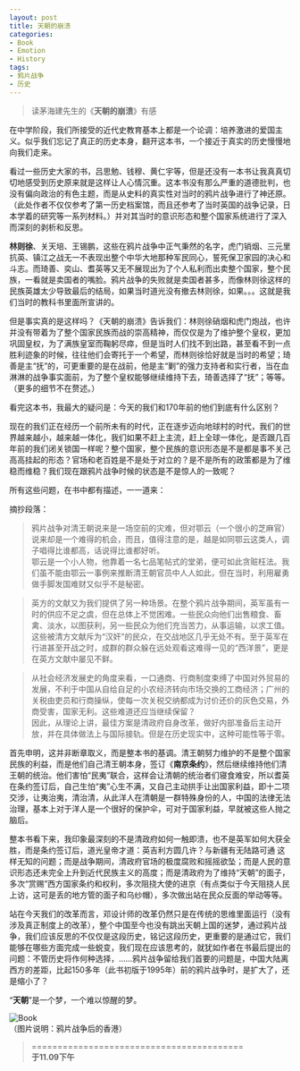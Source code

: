 ```yaml
---
layout: post
title: 天朝的崩溃
categories:
- Book
- Emotion
- History
tags:
- 鸦片战争
- 历史
---
```


> 读茅海建先生的《**天朝的崩溃**》有感  

在中学阶段，我们所接受的近代史教育基本上都是一个论调：培养激进的爱国主义。似乎我们忘记了真正的历史本身，翻开这本书，一个接近于真实的历史慢慢地向我们走来。  

看过一些历史大家的书，吕思勉、钱穆、黄仁宇等，但是还没有一本书让我真真切切地感受到历史原来就是这样让人心情沉重。这本书没有那么严重的道德批判，也没有偏向政治的有色主题，而是从史料的真实性对当时的鸦片战争进行了神还原。（此处作者不仅仅参考了第一历史档案馆，而且还参考了当时英国的战争记录，日本学着的研究等一系列材料。）并对其当时的意识形态和整个国家系统进行了深入而深刻的剥析和反思。

**林则徐**、关天培、王锡鹏，这些在鸦片战争中正气秉然的名字，虎门销烟、三元里抗英、镇江之战无一不表现出整个中华大地那种军民同心，誓死保卫家园的决心和斗志。而琦善、奕山、耆英等又无不展现出为了个人私利而出卖整个国家，整个民族，一看就是卖国者的嘴脸。鸦片战争的失败就是卖国者甚多，而像林则徐这样的民族英雄太少导致最后的结局，如果当时道光没有撤去林则徐，如果。。。这就是我们当时的教科书里面所宣讲的。  

但是事实真的是这样吗？《天朝的崩溃》告诉我们：林则徐硝烟和虎门炮战，也许并没有带着为了整个国家民族而战的崇高精神，而仅仅是为了维护整个皇权，更加巩固皇权，为了满族皇室而鞠躬尽瘁，但是当时人们找不到出路，甚至看不到一点胜利迹象的时候，往往他们会寄托于一个希望，而林则徐恰好就是当时的希望；琦善是主“抚”的，可更重要的是在战前，他是主“剿”的强力支持者和实行者，当在血淋淋的战争事实面前，为了整个皇权能够继续维持下去，琦善选择了“抚”；等等。（更多的细节不在赘述。）  

看完这本书，我最大的疑问是：今天的我们和170年前的他们到底有什么区别？  

现在的我们正在经历一个前所未有的时代，正在逐步迈向地球村的时代，我们的世界越来越小，越来越一体化，我们如果不赶上主流，赶上全球一体化，是否跟几百年前的我们闭关锁国一样呢？整个国家，整个民族的意识形态是不是都是事不关己高高挂起的形态？官场和老百姓是不是处于对立的？是不是所有的政策都是为了维稳而维稳？我们现在跟鸦片战争时候的状态是不是惊人的一致呢？  

所有这些问题，在书中都有描述，一一道来：  

摘抄段落：  

> 鸦片战争对清王朝说来是一场空前的灾难，但对鄂云（一个很小的芝麻官）说来却是一个难得的机会，而且，值得注意的是，越是如同鄂云这类人，调子唱得比谁都高，话说得比谁都好听。  
鄂云是一个小人物，他靠着一名七品笔帖式的堂弟，便可如此贪赃枉法。我们虽不能由鄂云一事例来推断清王朝官员中人人如此，但在当时，利用雇勇做手脚发国难财又似乎不是秘密。  


> 英方的文献又为我们提供了另一种场景。在整个鸦片战争期间，英军虽有一时的供应不足之虞，但在总体上不觉困难。一些民众向他们出售粮食、畜禽、淡水，以图获利，另一些民众为他们充当苦力，从事运输，以求工值。这些被清方文献斥为“汉奸”的民众，在交战地区几乎无处不有。至于英军在行进甚至开战之时，成群的群众躲在远处观看这难得一见的“西洋景”，更是在英方文献中屡见不鲜。  


> 从社会经济发展史的角度来看，一口通商、行商制度束缚了中国对外贸易的发展，不利于中国从自给自足的小农经济转向市场交换的工商经济；广州的关税由吏员和行商操纵，使每一次关税交纳都成为讨价还价的灰色交易，外商受害，国家无利。这些难道还应当继续保留？  
因此，从理论上讲，最佳方案是清政府自身改革，做好内部准备后主动开放，并在具体做法上与国际接轨。但是在历史现实中，这种可能性等于零。  

首先申明，这并非断章取义，而是整本书的基调。清王朝努力维护的不是整个国家民族的利益，而是他们自己清王朝本身，签订《**南京条约**》，然后继续维持他们清王朝的统治。他们害怕“民夷”联合，这样会让清朝的统治者们寝食难安，所以耆英在条约签订后，自己生怕“夷”心生不满，又自己主动拱手让出国家利益，即十二项交涉，让夷治夷，清治清，从此洋人在清朝是一群特殊身份的人，中国的法律无法治理，基本上对于洋人是一个很好的保护伞，可对于国家利益，早就被这些人抛之脑后。  

整本书看下来，我印象最深刻的不是清政府如何一触即溃，也不是英军如何大获全胜，而是条约签订后，道光皇帝才道：英吉利方圆几许？与新疆有无陆路可通 这样无知的问题；而是战争期间，清政府官场的极度腐败和摇摇欲坠；而是人民的意识形态还未完全上升到近代民族主义的高度；而是清政府为了维持“天朝”的面子，多次“赏赐”西方国家条约和权利，多次阻挠大使的进京（有点类似于今天阻挠人民上访，这可是丢的地方管的面子和乌纱帽），多次做出站在民众反面的举动等等。  

站在今天我们的改革而言，邓设计师的改革仍然只是在传统的思维里面运行（没有涉及真正制度上的改革），整个中国至今也没有跳出天朝上国的迷梦，通过鸦片战争，我们应该反思的不仅仅是这段历史，铭记这段历史，更重要的是通过它，我们能够在哪些方面完成一些蜕变，我们现在应该思考的，就犹如作者在书最后提出的问题：不管历史将作何种选择，……鸦片战争留给我们首要的问题是，中国大陆离西方的差距，比起150多年（此书初版于1995年）前的鸦片战争时，是扩大了，还是缩小了？  

“**天朝**”是一个梦，一个难以惊醒的梦。  

![Book](http://i1154.photobucket.com/albums/p531/luolinjia/blog%20images/yapian_zpsf45c1ee7.png)  
（图片说明：鸦片战争后的香港）


> =========================================          
> __于11.09下午__     
